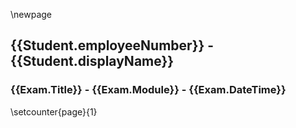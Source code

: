 \newpage

## {{Student.employeeNumber}} - {{Student.displayName}}

### {{Exam.Title}} - {{Exam.Module}} - {{Exam.DateTime}}

\setcounter{page}{1}
